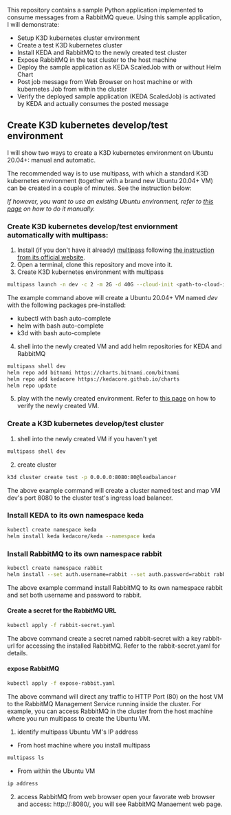 This repository contains a sample Python application implemented to consume messages from a RabbitMQ queue.
Using this sample application, I will demonstrate:

+ Setup K3D kubernetes cluster environment
+ Create a test K3D kubernetes cluster
+ Install KEDA and RabbitMQ to the newly created test cluster
+ Expose RabbitMQ in the test cluster to the host machine
+ Deploy the sample application as KEDA ScaledJob with or without Helm Chart
+ Post job message from Web Browser on host machine or with kubernetes Job from within the cluster
+ Verify the deployed sample application (KEDA ScaledJob) is activated by KEDA and actually consumes the posted message

## Create K3D kubernetes develop/test environment
I will show two ways to create a K3D kubernetes environment on Ubuntu 20.04+: manual and automatic.

The recommended way is to use multipass, with which a standard K3D kubernetes environment (together with a brand new Ubuntu 20.04+ VM) can be created in a couple of minutes. See the instruction below:

*If however, you want to use an existing Ubuntu environment, refer to [this page](https://github.com/hizbiz/k3d-keda-rabbitmq-pika-example/wiki/Setup-K3D-kubernetes-develop-environment-manully) on how to do it manually.*

### Create K3D kubernetes develop/test enviornment automatically with multipass:
1. Install (if you don't have it already) [multipass](https://multipass.run/) following [the instruction from its official website](https://multipass.run/install).
2. Open a terminal, clone this repository and move into it.
3. Create K3D kubernetes environment with multipass
```bash
multipass launch -n dev -c 2 -m 2G -d 40G --cloud-init <path-to-cloud-init-k3d.yaml> -vvvv
```
  The example command above will create a Ubuntu 20.04+ VM named *dev* with the following packages pre-installed:
  - kubectl with bash auto-complete
  - helm with bash auto-complete
  - k3d with bash auto-complete

4. shell into the newly created VM and add helm repositories for KEDA and RabbitMQ
```bash
multipass shell dev
helm repo add bitnami https://charts.bitnami.com/bitnami
helm repo add kedacore https://kedacore.github.io/charts
helm repo update
```

5. play with the newly created environment.
Refer to [this page](https://github.com/hizbiz/k3d-keda-rabbitmq-pika-example/wiki/Setup-K3D-kubernetes-develop-environment-manully#6-verify-the-environment) on how to verify the newly created VM.

### Create a K3D kubernetes develop/test cluster
1. shell into the newly created VM if you haven't yet
```bash
multipass shell dev
```
2. create cluster
```bash
k3d cluster create test -p 0.0.0.0:8080:80@loadbalancer
```
The above example command will create a cluster named test and map VM dev's port 8080 to the cluster test's ingress load balancer.

### Install KEDA to its own namespace keda
```bash
kubectl create namespace keda
helm install keda kedacore/keda --namespace keda
```

### Install RabbitMQ to its own namespace rabbit
```bash
kubectl create namespace rabbit
helm install --set auth.username=rabbit --set auth.password=rabbit rabbit bitnami/rabbitmq --namespace rabbit
```
The above example command install RabbitMQ to its own namespace rabbit and set both username and password to rabbit.

#### Create a secret for the RabbitMQ URL
```bash
kubectl apply -f rabbit-secret.yaml
```
The above command create a secret named rabbit-secret with a key rabbit-url for accessing the installed RabbitMQ. Refer to the rabbit-secret.yaml for details.

#### expose RabbitMQ
```bash
kubectl apply -f expose-rabbit.yaml
```
The above command will direct any traffic to HTTP Port (80) on the host VM to the RabbitMQ Management Service running inside the cluster. For example, you can access RabbitMQ in the cluster from the host machine where you run multipass to create the Ubuntu VM.

1. identify multipass Ubuntu VM's IP address
  - From host machine where you install multipass
  ```bash
  multipass ls
  ```
  - From within the Ubuntu VM
  ```bash
  ip address
  ```
2. access RabbitMQ from web browser
open your favorate web browser and access: http://<VM-IP>:8080/, you will see RabbitMQ Manaement web page.

